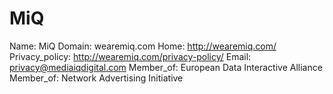 
#  MiQ 

Name:  MiQ 
Domain: wearemiq.com
Home: http://wearemiq.com/
Privacy_policy: http://wearemiq.com/privacy-policy/
Email: privacy@mediaiqdigital.com
Member_of: European Data Interactive Alliance
Member_of: Network Advertising Initiative
